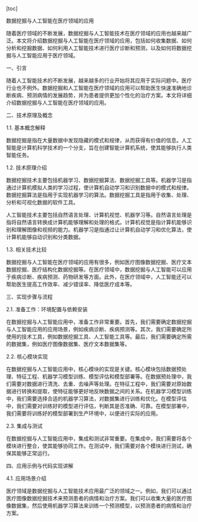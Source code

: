 
[toc]                    
                
                
数据挖掘与人工智能在医疗领域的应用

随着医疗领域的不断发展，数据挖掘与人工智能技术在医疗领域的应用也越来越广泛。本文将介绍数据挖掘与人工智能在医疗领域的应用，包括如何收集数据、如何分析和挖掘数据、如何利用人工智能技术进行医疗诊断和预测，以及如何将数据挖掘与人工智能应用于医疗领域。

一、引言

随着人工智能技术的不断发展，越来越多的行业开始将其应用于实际问题中。医疗行业也不例外。数据挖掘和人工智能在医疗领域的应用可以帮助医生快速准确地诊断疾病、预测病情的发展趋势，并为患者提供更加个性化的治疗方案。本文将详细介绍数据挖掘与人工智能在医疗领域的应用。

二、技术原理及概念

1.1. 基本概念解释

数据挖掘是指在大量数据中发现隐藏的模式和规律，从而获得有价值的信息。人工智能是计算机科学技术的一个分支，旨在创建智能计算机系统，使其能够执行人类智能任务。

1.2. 技术原理介绍

数据挖掘技术主要包括机器学习、数据挖掘算法、数据挖掘工具等。机器学习是指通过计算机模拟人类的学习过程，使计算机自动学习和识别数据中的模式和规律。数据挖掘算法是指用于实现机器学习的算法。数据挖掘工具是指用于收集、处理、分析和可视化数据的软件工具。

人工智能技术主要包括自然语言处理、计算机视觉、机器学习等。自然语言处理是指将自然语言转换成计算机能够理解和处理的格式。计算机视觉是指计算机能够识别和理解图像和视频的能力。机器学习是指通过让计算机自动学习和优化算法，使计算机能够自动识别和分类数据。

1.3. 相关技术比较

数据挖掘与人工智能在医疗领域的应用有很多，例如医疗图像数据挖掘、医疗文本数据挖掘、医疗结构化数据挖掘等。在医疗领域中，数据挖掘与人工智能可以应用于疾病诊断、疾病预测、药物研发等方面。此外，在医疗领域中，人工智能还可以帮助医生提高工作效率、减少错误率、降低医疗成本等。

三、实现步骤与流程

2.1. 准备工作：环境配置与依赖安装

在数据挖掘与人工智能应用中，准备工作非常重要。首先，我们需要确定数据挖掘与人工智能应用的应用场景，例如疾病诊断、疾病预测等。其次，我们需要确定所使用的技术工具，例如数据挖掘工具、人工智能工具等。最后，我们需要确定所需的数据集，例如医疗图像数据集、医疗文本数据集等。

2.2. 核心模块实现

在数据挖掘与人工智能应用中，核心模块的实现是关键。核心模块包括数据预处理、特征工程、机器学习模型训练、模型评估和模型部署等。在数据预处理中，我们需要对数据进行清洗、去重、去噪声等处理。在特征工程中，我们需要对原始数据进行转换和提取，使特征能够更好地反映数据之间的关系。在机器学习模型训练中，我们需要选择合适的机器学习算法，对数据集进行训练和优化。在模型评估中，我们需要对训练好的模型进行评估，判断其是否准确、可靠。在模型部署中，我们需要将训练好的模型部署到生产环境中，以便进行实际的应用。

2.3. 集成与测试

在数据挖掘与人工智能应用中，集成和测试非常重要。在集成中，我们需要将各个模块进行整合，使其能够协同工作。在测试中，我们需要对各个模块进行测试，确保其能够正常运行。

四、应用示例与代码实现讲解

4.1. 应用场景介绍

医疗领域是数据挖掘与人工智能技术应用最广泛的领域之一。例如，我们可以通过医疗图像数据挖掘技术来预测患者的病情和治疗方案。我们可以收集大量的医疗图像数据集，然后使用机器学习算法来训练一个预测模型，以预测患者的病情和治疗方案。


